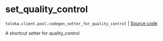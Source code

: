 # set_quality_control
`toloka.client.pool.codegen_setter_for_quality_control` | [Source code](https://github.com/Toloka/toloka-kit/blob/v1.2.2/src/client/pool/__init__.py#L0)

A shortcut setter for quality_control

